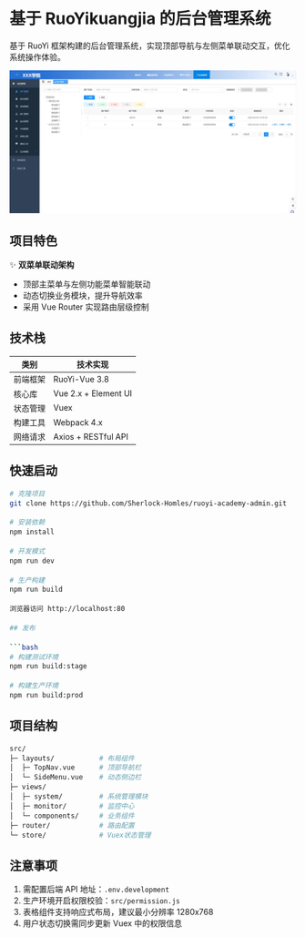 # 基于 RuoYikuangjia 的后台管理系统

基于 RuoYi 框架构建的后台管理系统，实现顶部导航与左侧菜单联动交互，优化系统操作体验。

![image](https://github.com/Sherlock-Homles/picx-images-hosting/raw/master/20250327/image.2a59a7yr5y.webp)

## 项目特色

✨ **双菜单联动架构**

- 顶部主菜单与左侧功能菜单智能联动
- 动态切换业务模块，提升导航效率
- 采用 Vue Router 实现路由层级控制

## 技术栈

| 类别     | 技术实现             |
| -------- | -------------------- |
| 前端框架 | RuoYi-Vue 3.8        |
| 核心库   | Vue 2.x + Element UI |
| 状态管理 | Vuex                 |
| 构建工具 | Webpack 4.x          |
| 网络请求 | Axios + RESTful API  |

## 快速启动

````bash
# 克隆项目
git clone https://github.com/Sherlock-Homles/ruoyi-academy-admin.git

# 安装依赖
npm install

# 开发模式
npm run dev

# 生产构建
npm run build

浏览器访问 http://localhost:80

## 发布

```bash
# 构建测试环境
npm run build:stage

# 构建生产环境
npm run build:prod
````

## 项目结构

```bash
src/
├─ layouts/           # 布局组件
│  ├─ TopNav.vue      # 顶部导航栏
│  └─ SideMenu.vue    # 动态侧边栏
├─ views/
│  ├─ system/         # 系统管理模块
│  ├─ monitor/        # 监控中心
│  └─ components/     # 业务组件
├─ router/            # 路由配置
└─ store/             # Vuex状态管理
```

## 注意事项

1. 需配置后端 API 地址：`.env.development`
2. 生产环境开启权限校验：`src/permission.js`
3. 表格组件支持响应式布局，建议最小分辨率 1280x768
4. 用户状态切换需同步更新 Vuex 中的权限信息
